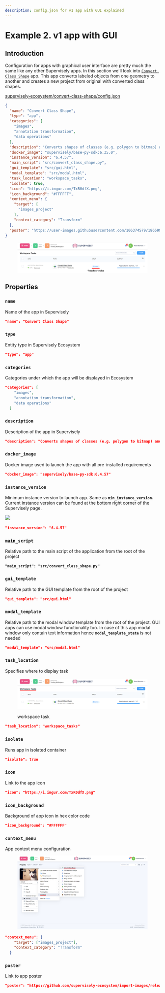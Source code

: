 ```yaml
---
description: config.json for v1 app with GUI explained
---
```


# Example 2. v1 app with GUI

## Introduction

Configuration for apps with graphical user interface are pretty much the same like any other Supervisely apps. In this section we'll look into [`Convert Class Shape`](https://ecosystem.supervise.ly/apps/convert-class-shape) app. This app converts labeled objects from one geometry to another and creates a new project from original with converted class shapes.

[supervisely-ecosystem/convert-class-shape/config.json](https://github.com/supervisely-ecosystem/convert-class-shape/blob/master/config.json)

```json
{
  "name": "Convert Class Shape",
  "type": "app",
  "categories": [
    "images",
    "annotation transformation",
    "data operations"
  ],
  "description": "Converts shapes of classes (e.g. polygon to bitmap) and all corresponding objects",
  "docker_image": "supervisely/base-py-sdk:6.35.0",
  "instance_version": "6.4.57",
  "main_script": "src/convert_class_shape.py",
  "gui_template": "src/gui.html",
  "modal_template": "src/modal.html",
  "task_location": "workspace_tasks",
  "isolate": true,
  "icon": "https://i.imgur.com/TxR0dfX.png",
  "icon_background": "#FFFFFF",
  "context_menu": {
    "target": [
      "images_project"
    ],
    "context_category": "Transform"
  },
  "poster": "https://user-images.githubusercontent.com/106374579/186599439-6b6848e6-48cb-4fdc-912e-1a4493c79f41.png"
}
```

<figure><img src="../../.gitbook/assets/open-app.png" alt=""><figcaption></figcaption></figure>

## Properties

### **`name`**

Name of the app in Supervisely

```json
"name": "Convert Class Shape"
```

### **`type`**

Entity type in Supervisely Ecosystem

```json
"type": "app"
```

### **`categories`**

Сategories under which the app will be displayed in Ecosystem

```json
"categories": [
    "images",
    "annotation transformation",
    "data operations"
  ]
```

### **`description`**

Description of the app in Supervisely

```json
"description": "Converts shapes of classes (e.g. polygon to bitmap) and all corresponding objects"
```

### **`docker_image`**

Docker image used to launch the app with all pre-installed requirements

```json
"docker_image": "supervisely/base-py-sdk:6.4.57"
```

### **`instance_version`**

Minimum instance version to launch app. Same as **`min_instance_version`.** Current instance version can be found at the bottom right corner of the Supervisely page.

![](<../../.gitbook/assets/instance\_ver (1).png>)

```json
"instance_version": "6.4.57"
```

### **`main_script`**

Relative path to the main script of the application from the root of the project

<pre class="language-json"><code class="lang-json"><strong>"main_script": "src/convert_class_shape.py"</strong></code></pre>

### **`gui_template`**

Relative path to the GUI template from the root of the project

```json
"gui_template": "src/gui.html"
```

### **`modal_template`**

Relative path to the modal window template from the root of the project. GUI apps can use modal window functionality too. In case of this app modal window only contain text information hence **`modal_template_state`** is not needed

```json
"modal_template": "src/modal.html"
```

### **`task_location`**

Specifies where to display task

<figure><img src="../../.gitbook/assets/workspace_task_gui.png" alt=""><figcaption><p>workspace task</p></figcaption></figure>

```json
"task_location": "workspace_tasks"
```

### `isolate`

Runs app in isolated container&#x20;

```json
"isolate": true
```

### **`icon`**

Link to the app icon

```json
"icon": "https://i.imgur.com/TxR0dfX.png"
```

### **`icon_background`**

Background of app icon in hex color code

```json
"icon_background": "#FFFFFF"
```

### **`context_menu`**

App context menu configuration

<figure><img src="../../.gitbook/assets/context_menu_gui.png" alt=""><figcaption></figcaption></figure>

```json
"context_menu": {
    "target": ["images_project"],
    "context_category": "Transform"
  }
```

### **`poster`**

Link to app poster

```json
"poster": "https://github.com/supervisely-ecosystem/import-images/releases/download/v1.0.0/poster.png"
```
